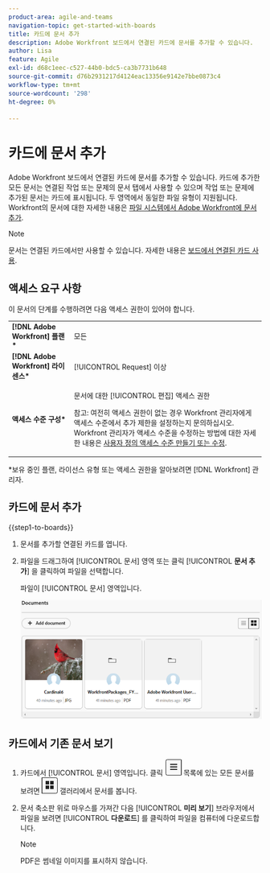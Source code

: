 ```yaml
---
product-area: agile-and-teams
navigation-topic: get-started-with-boards
title: 카드에 문서 추가
description: Adobe Workfront 보드에서 연결된 카드에 문서를 추가할 수 있습니다.
author: Lisa
feature: Agile
exl-id: d68c1eec-c527-44b0-bdc5-ca3b7731b648
source-git-commit: d76b2931217d4124eac13356e9142e7bbe0873c4
workflow-type: tm+mt
source-wordcount: '298'
ht-degree: 0%

---
```


# 카드에 문서 추가

Adobe Workfront 보드에서 연결된 카드에 문서를 추가할 수 있습니다. 카드에 추가한 모든 문서는 연결된 작업 또는 문제의 문서 탭에서 사용할 수 있으며 작업 또는 문제에 추가된 문서는 카드에 표시됩니다. 두 영역에서 동일한 파일 유형이 지원됩니다. Workfront의 문서에 대한 자세한 내용은 [파일 시스템에서 Adobe Workfront에 문서 추가](/help/quicksilver/documents/adding-documents-to-workfront/add-documents-from-file-system.md).

>[!NOTE]
>
>문서는 연결된 카드에서만 사용할 수 있습니다. 자세한 내용은 [보드에서 연결된 카드 사용](/help/quicksilver/agile/get-started-with-boards/connected-cards.md).

## 액세스 요구 사항

이 문서의 단계를 수행하려면 다음 액세스 권한이 있어야 합니다.

<table style="table-layout:auto"> 
 <tbody> 
  <tr> 
   <td role="rowheader"><strong>[!DNL Adobe Workfront] 플랜*</strong></td> 
   <td> <p>모든</p> </td> 
  </tr> 
  <tr> 
   <td role="rowheader"><strong>[!DNL Adobe Workfront] 라이센스*</strong></td> 
   <td> <p>[!UICONTROL Request] 이상</p> </td> 
  </tr> 
  <tr>
   <td role="rowheader"><strong>액세스 수준 구성*</strong></td>
   <td><p>문서에 대한 [!UICONTROL 편집] 액세스 권한</p><p>참고: 여전히 액세스 권한이 없는 경우 Workfront 관리자에게 액세스 수준에서 추가 제한을 설정하는지 문의하십시오. Workfront 관리자가 액세스 수준을 수정하는 방법에 대한 자세한 내용은 <a href="/help/quicksilver/administration-and-setup/add-users/configure-and-grant-access/create-modify-access-levels.md" class="MCXref xref">사용자 정의 액세스 수준 만들기 또는 수정</a>.</p></td>
  </tr>
 </tbody> 
</table>

&#42;보유 중인 플랜, 라이선스 유형 또는 액세스 권한을 알아보려면 [!DNL Workfront] 관리자.

## 카드에 문서 추가

{{step1-to-boards}}

1. 문서를 추가할 연결된 카드를 엽니다.
1. 파일을 드래그하여 [!UICONTROL 문서] 영역 또는 클릭 [!UICONTROL **문서 추가**] 을 클릭하여 파일을 선택합니다.

   파일이 [!UICONTROL 문서] 영역입니다.

   ![카드에 추가된 문서](assets/add-document-to-card.png)

## 카드에서 기존 문서 보기

1. 카드에서 [!UICONTROL 문서] 영역입니다. 클릭 ![목록 아이콘](assets/docs-list-icon.png) 목록에 있는 모든 문서를 보려면 ![갤러리 아이콘](assets/docs-gallery-icon.png) 갤러리에서 문서를 봅니다.
1. 문서 축소판 위로 마우스를 가져간 다음 [!UICONTROL **미리 보기**] 브라우저에서 파일을 보려면 [!UICONTROL **다운로드**] 를 클릭하여 파일을 컴퓨터에 다운로드합니다.

   >[!NOTE]
   >
   >PDF은 썸네일 이미지를 표시하지 않습니다.
